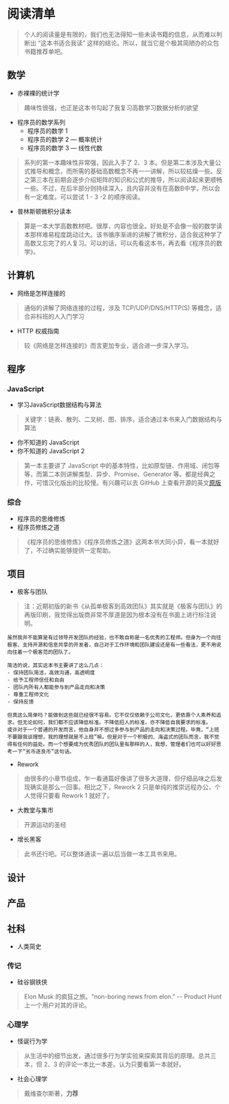 # 阅读清单

> 个人的阅读量是有限的，我们也无法得知一些未读书籍的信息，从而难以判断出 “这本书适合我读” 这样的结论。所以，就当它是个极其简陋办的众包书籍推荐单吧。

## 数学

- 赤裸裸的统计学

> 趣味性很强，也正是这本书勾起了我复习高数学习数据分析的欲望

- 程序员的数学系列
  - 程序员的数学 1
  - 程序员的数学 2 — 概率统计
  - 程序员的数学 3 — 线性代数

> 系列的第一本趣味性非常强，因此入手了 2、3 本。但是第二本涉及大量公式推导和概念，而所需的基础高数概念不再一一讲解，所以较枯燥一些。反之第三本在前期会逐步介绍矩阵的知识和公式的推导，所以阅读起来更顺畅一些。不过，在后半部分则持续深入，且内容并没有在高数B中学，所以会有一定难度。可以尝试 1 - 3 -2 的顺序阅读。

- 普林斯顿微积分读本

> 算是一本大学高数教材吧。很厚，内容也很全。好处是不会像一般的数学读本那样难易程度跳动过大。该书循序渐进的讲解了微积分，适合我这种学了高数又忘完了的人复习。可以的话，可以先看这本书，再去看《程序员的数学》。

## 计算机

- 网络是怎样连接的

> 通俗的讲解了网络连接的过程，涉及 TCP/UDP/DNS/HTTP(S) 等概念，适合非科班的人入门学习

- HTTP 权威指南

> 较《网络是怎样连接的》而言更加专业，适合进一步深入学习。

## 程序

### JavaScript

- 学习JavaScript数据结构与算法

> 关键字：链表、散列、二叉树、图、排序，适合通过本书来入门数据结构与算法

- 你不知道的 JavaScript
- 你不知道的 JavaScript 2

> 第一本主要讲了 JavaScript 中的基本特性，比如原型链、作用域、闭包等等，而第二本则讲解类型、异步、Promise、Generator 等。都是经典之作，可惜汉化版出的比较慢。有兴趣可以去 GitHub 上查看开源的英文[原版](https://github.com/getify/You-Dont-Know-JS/)

### 综合

- 程序员的思维修炼
- 程序员修炼之道

> 《程序员的思维修炼》《程序员修炼之道》这两本书大同小异，看一本就好了，不过确实能够提供一定帮助。

## 项目

- 极客与团队

> 注：近期初版的新书《从孤单极客到高效团队》其实就是《极客与团队》的再版印刷，我觉得出版商非常不厚道是因为根本没有在书面上进行标注说明。

```text
虽然我并不能算是有过领导开发团队的经验，也不敢自称是一名优秀的工程师。但身为一个向往极客、支持开源和信息共享的开发者，自己对于工作环境和团队建设还是有一些看法，更不用说向往着一个极客范的团队了。

简洁的说，其实这本书主要讲了这么几点：
- 保持团队简洁，高效沟通，高透明度
- 给予工程师信任和自由
- 团队内所有人都能参与到产品走向和决策
- 尊重工程师文化
- 保持反馈

但真这么简单吗？能做到这些就已经很不容易。它不仅仅依赖于公司文化，更依靠个人素养和追求。但无论如何，我们都不应该降低标准。不降低招人的标准，亦不降低自我要求的标准。
或许对于一个普通的开发而言，他自身并不想过多参与到产品的走向和决策过程。毕竟，“上班不要跟我谈理想，我的理想就是不上班”嘛。但是对于一个积极的、海盗式的团队而言，我不觉得有任何的益处。而一个想要成为优秀团队的团队里有那样的人，我想，管理者们也可以好好思考一下“劣币逐良币”这句话。
```

- Rework

> 由很多的小章节组成，乍一看通篇好像讲了很多大道理，但仔细品味之后发现确实是那么一回事。相比之下，Rework 2 只是单纯的推崇远程办公，个人觉得只要看 Rework 1 就好了。

- 大教堂与集市

> 开源运动的圣经

- 增长黑客

> 此书还行吧。可以整体通读一遍以后当做一本工具书来用。

## 设计

## 产品

## 社科

- 人类简史

### 传记

- 硅谷钢铁侠

> Elon Musk 的疯狂之旅。"non-boring news from elon." -- Product Hunt 上一个用户对其的评论。

### 心理学

- 怪诞行为学

> 从生活中的细节出发，通过很多行为学实验来探索其背后的原理。总共三本，但 2、3 的评论一本比一本差。认为只要看第一本就好。

- 社会心理学

> 戴维查尔斯著，**力荐**

